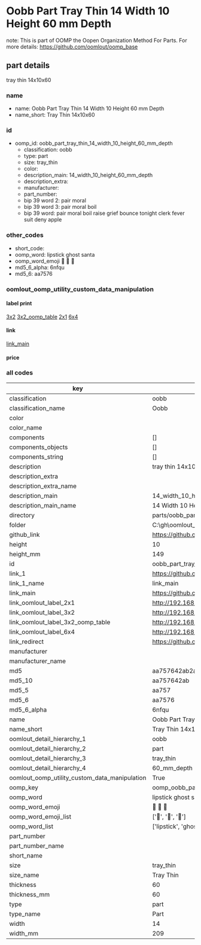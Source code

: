 # Oobb Part Tray Thin 14 Width 10 Height 60 mm Depth  

note: This is part of OOMP the Oopen Organization Method For Parts. For more details: https://github.com/oomlout/oomp_base

##  part details
  



tray thin 14x10x60



### name
* name: Oobb Part Tray Thin 14 Width 10 Height 60 mm Depth
* name_short: Tray Thin 14x10x60 
### id
* oomp_id: oobb_part_tray_thin_14_width_10_height_60_mm_depth
  * classification: oobb
  * type: part
  * size: tray_thin
  * color: 
  * description_main: 14_width_10_height_60_mm_depth
  * description_extra: 
  * manufacturer: 
  * part_number: 
  * bip 39 word 2: pair moral
  * bip 39 word 3: pair moral boil
  * bip 39 word: pair moral boil raise grief bounce tonight clerk fever suit deny apple

### other_codes
* short_code: 
* oomp_word: lipstick ghost santa
* oomp_word_emoji :lipstick: :ghost: :santa:
* md5_6_alpha: 6nfqu
* md5_6: aa7576






### oomlout_oomp_utility_custom_data_manipulation
#### label print
[3x2](http://192.168.1.245:1112/?label=oomp%206nfqu)
[3x2_oomp_table](http://192.168.1.108:1112/?label=oomp%206nfqu)
[2x1](http://192.168.1.242:1112/?label=oomp%206nfqu)
[6x4](http://192.168.1.55:1112/?label=oomp%206nfqu)    

#### link

[link_main](https://github.com/oomlout/oomlout_oobb_version_4_generated_parts/tree/main/navigation_oomp/oobb/part/tray_thin/14_width_10_height_60_mm_depth/part)                              

#### price







### all codes 
| key | value |  
| --- | --- |  
| classification | oobb |  
| classification_name | Oobb |  
| color |  |  
| color_name |  |  
| components | [] |  
| components_objects | [] |  
| components_string | [] |  
| description | tray thin 14x10x60 |  
| description_extra |  |  
| description_extra_name |  |  
| description_main | 14_width_10_height_60_mm_depth |  
| description_main_name | 14 Width 10 Height 60 mm Depth |  
| directory | parts/oobb_part_tray_thin_14_width_10_height_60_mm_depth |  
| folder | C:\gh\oomlout_oobb_version_4_generated_parts\parts\oobb_part_tray_thin_14_width_10_height_60_mm_depth |  
| github_link | https://github.com/oomlout/oomlout_oomp_part_src/tree/main/parts/oobb_part_tray_thin_14_width_10_height_60_mm_depth |  
| height | 10 |  
| height_mm | 149 |  
| id | oobb_part_tray_thin_14_width_10_height_60_mm_depth |  
| link_1 | https://github.com/oomlout/oomlout_oobb_version_4_generated_parts/tree/main/navigation_oomp/oobb/part/tray_thin/14_width_10_height_60_mm_depth/part |  
| link_1_name | link_main |  
| link_main | https://github.com/oomlout/oomlout_oobb_version_4_generated_parts/tree/main/navigation_oomp/oobb/part/tray_thin/14_width_10_height_60_mm_depth/part |  
| link_oomlout_label_2x1 | http://192.168.1.242:1112/?label=oomp%206nfqu |  
| link_oomlout_label_3x2 | http://192.168.1.245:1112/?label=oomp%206nfqu |  
| link_oomlout_label_3x2_oomp_table | http://192.168.1.108:1112/?label=oomp%206nfqu |  
| link_oomlout_label_6x4 | http://192.168.1.55:1112/?label=oomp%206nfqu |  
| link_redirect | https://github.com/oomlout/oomlout_oobb_version_4_generated_parts/tree/main/parts/oobb_tray_thin_14_10_60 |  
| manufacturer |  |  
| manufacturer_name |  |  
| md5 | aa757642ab2a7c9069b34b123223ecf8 |  
| md5_10 | aa757642ab |  
| md5_5 | aa757 |  
| md5_6 | aa7576 |  
| md5_6_alpha | 6nfqu |  
| name | Oobb Part Tray Thin 14 Width 10 Height 60 mm Depth |  
| name_short | Tray Thin 14x10x60  |  
| oomlout_detail_hierarchy_1 | oobb |  
| oomlout_detail_hierarchy_2 | part |  
| oomlout_detail_hierarchy_3 | tray_thin |  
| oomlout_detail_hierarchy_4 | 60_mm_depth |  
| oomlout_oomp_utility_custom_data_manipulation | True |  
| oomp_key | oomp_oobb_part_tray_thin_14_width_10_height_60_mm_depth |  
| oomp_word | lipstick ghost santa |  
| oomp_word_emoji | :lipstick: :ghost: :santa: |  
| oomp_word_emoji_list | [':lipstick:', ':ghost:', ':santa:'] |  
| oomp_word_list | ['lipstick', 'ghost', 'santa'] |  
| part_number |  |  
| part_number_name |  |  
| short_name |  |  
| size | tray_thin |  
| size_name | Tray Thin |  
| thickness | 60 |  
| thickness_mm | 60 |  
| type | part |  
| type_name | Part |  
| width | 14 |  
| width_mm | 209 |  
